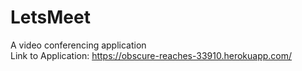# LetsMeet
A video conferencing application</br>
Link to Application: https://obscure-reaches-33910.herokuapp.com/
